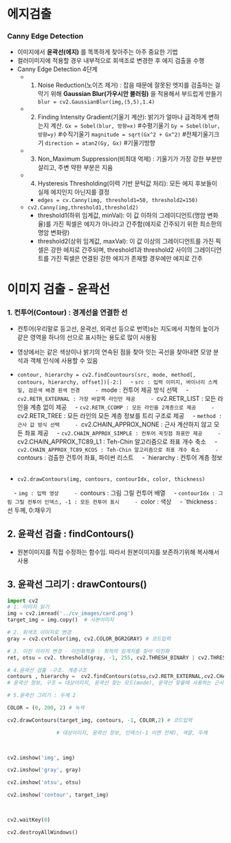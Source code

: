 # 에지검출

### Canny Edge Detection
- 이미지에서 **윤곽선(에지)** 를 똑똑하게 찾아주는 아주 중요한 기법
- 컬러이미지에 적용할 경우 내부적으로 회색조로 변경한 후 에지 검출을 수행
- Canny Edge Detection 4단계
	- 1. Noise Reduction(노이즈 제거) : 잡음 때문에 잘못된 엣지를 검출하는 걸 막기 위해 **Gaussian Blur(가우시안 블러링)** 을 적용해서 부드럽게 만들기
		`blur = cv2.GaussianBlur(img,(5,5),1.4)`
	- 2. Finding Intensity Gradient(기울기 계산): 밝기가 얼마나 급격하게 변하는지 계산.
		`Gx = Sobel(blur, 방향=x)` #수평기울기
		`Gy = Sobel(blur, 방향=y)` #수직기울기
		`magnitude = sqrt(Gx^2 + Gx^2)` #전체기울기크기
		`direction = atan2(Gy, Gx)` #기울기방향
	- 3. Non_Maximum Suppression(비최대 억제) : 기울기가 가장 강한 부분만 살리고, 주변 약한 부분은 지움
	- 4. Hysteresis Thresholding(이력 기반 문턱값 처리): 모든 에지 후보들이 실제 에지인지 아닌지를 결정
		- `edges = cv.Canny(img, threshold1=50, threshold2=150)` 
	- `cv2.Canny(img,threshold1,threshold2)` 
		- threshold1(하위 임계값, minVal): 이 값 이하의 그레이디언트(명암 변화율)를 가진 픽셀은 에지가 아니라고 간주함(에지로 간주되기 위한 최소한의 명암 변화량)
		- threshold2(상위 임계값, maxVal): 이 값 이상의 그레이디언트를 가진 픽셀은 강한 에지로 간주되며, threshold1과 threshold2 사이의 그레이디언트를 가진 픽셀은 연결된 강한 에지가 존재할 경우에만 에지로 간주


# 이미지 검출 - 윤곽선
### 1. 컨투어(Contour) : 경계선을 연결한 선

- 컨투어(우리말로 등고선, 윤곽선, 외곽선 등으로 번역)s는 지도에서 지형의 높이가 같은 영역을 하나의 선으로 표시하는 용도로 많이 사용됨
- 영상에서는 같은 색상이나 밝기의 연속된 점을 찾아 잇는 곡선을 찾아내면 모양 분석과 객체 인식에 사용할 수 있음

- `contour, hierarchy = cv2.findCountours(src, mode, method[, contours, hierarchy, offset])[-2:]`
    - `src : 입력 이미지, 바이너리 스케일, 검은색 배경 흰색 전경
    - `mode : 컨투어 제공 방식 선택
    - `cv2.RETR_EXTERNAL : 가장 바깥쪽 라인만 제공
    - `cv2.RETR_LIST : 모든 라인을 계층 없이 제공
    - `cv2.RETR_CCOMP : 모든 라인을 2계층으로 제공
    - `cv2.RETR_TREE : 모든 라인의 모든 계층 정보를 트리 구조로 제공
    - `method : 근사 값 방식 선택
    - `cv2.CHAIN_APPROX_NONE : 근사 계산하지 않고 모든 좌표 제공
    - `cv2.CHAIN_APPROX_SIMPLE : 컨투어 꼭짓점 좌표만 제공
    - `cv2.CHAIN_APPROX_TC89_L1 : Teh-Chin 알고리즘으로 좌표 개수 축소
    - `cv2.CHAIN_APPROX_TC89_KCOS : Teh-Chin 알고리즘으로 좌표 개수 축소
    - `contours : 검출한 건투어 좌표, 파이썬 리스트
    - `hierarchy : 컨투어 계층 정보
    
- `cv2.drawContours(img, contours, contourIdx, color, thickness)`

    - `img : 입력 영상
    - `contours : 그림 그릴 컨투어 배열
    - `contourIdx : 그림 그릴 컨투어 인덱스, -1 : 모든 컨투어 표시
    - `color : 색상
    - `thickness : 선 두께, 0:채우기
## **2. 윤곽선 검출 : findContours()**

- 원본이미지를 직접 수정하는 함수임. 따라서 원본이미지를 보존하기위해 복사해서 사용
## **3. 윤곽선 그리기 : drawContours()**

```python
import cv2
# 1. 이미지 읽기
img = cv2.imread('../cv_images/card.png')
target_img = img.copy()  # 사본이미지

# 2. 회색조 이미지로 변경
gray = cv2.cvtColor(img, cv2.COLOR_BGR2GRAY) # 코드입력

# 3. 이진 이미지 변경 - 이진화적용 : 최적의 임계치를 찾아 이진화
ret, otsu = cv2. threshold(gray, -1, 255, cv2.THRESH_BINARY | cv2.THRESH_OTSU) # 코드입력

# 4.윤곽선 검출 -구조. 계층구조
contours , hierarchy =  cv2.findContours(otsu,cv2.RETR_EXTERNAL,cv2.CHAIN_APPROX_NONE)# 코드입력
# 윤곽선 정보, 구조 = 대상이미지, 윤곽선 찾는 모드(mode), 윤곽선 찾을때 사용하는 근사치(method)

# 5.윤곽선 그리기 : 두께 2

COLOR = (0, 200, 2) # 녹색

cv2.drawContours(target_img, contours, -1, COLOR,2) # 코드입력

                # 대상이미지, 윤곽선 정보, 인덱스(-1 이면 전체), 색깔, 두께

  

cv2.imshow('img', img)

cv2.imshow('gray', gray)

cv2.imshow('otsu', otsu)

cv2.imshow('contour', target_img)

  

cv2.waitKey(0)

cv2.destroyAllWindows()
```